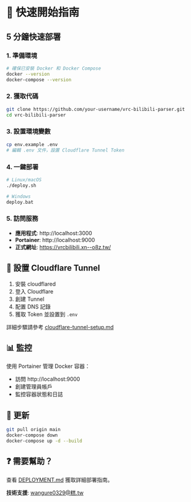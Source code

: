 # 🚀 快速開始指南

## 5 分鐘快速部署

### 1. 準備環境

```bash
# 確保已安裝 Docker 和 Docker Compose
docker --version
docker-compose --version
```

### 2. 獲取代碼

```bash
git clone https://github.com/your-username/vrc-bilibili-parser.git
cd vrc-bilibili-parser
```

### 3. 設置環境變數

```bash
cp env.example .env
# 編輯 .env 文件，設置 Cloudflare Tunnel Token
```

### 4. 一鍵部署

```bash
# Linux/macOS
./deploy.sh

# Windows
deploy.bat
```

### 5. 訪問服務

- **應用程式**: http://localhost:3000
- **Portainer**: http://localhost:9000
- **正式網址**: https://vrcbilibili.xn--o8z.tw/

## 🔧 設置 Cloudflare Tunnel

1. 安裝 cloudflared
2. 登入 Cloudflare
3. 創建 Tunnel
4. 配置 DNS 記錄
5. 獲取 Token 並設置到 `.env`

詳細步驟請參考 [cloudflare-tunnel-setup.md](cloudflare-tunnel-setup.md)

## 📊 監控

使用 Portainer 管理 Docker 容器：
- 訪問 http://localhost:9000
- 創建管理員帳戶
- 監控容器狀態和日誌

## 🔄 更新

```bash
git pull origin main
docker-compose down
docker-compose up -d --build
```

## ❓ 需要幫助？

查看 [DEPLOYMENT.md](DEPLOYMENT.md) 獲取詳細部署指南。

**技術支援**: wangure0329@糕.tw

